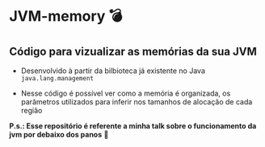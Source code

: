 # JVM-memory :bomb:

## Código para vizualizar as memórias da sua JVM

- Desenvolvido à partir da bilbioteca já existente no Java ```java.lang.management```

 - Nesse código é possível ver como a memória é organizada, os parâmetros utilizados para inferir nos tamanhos de alocação de cada região

**P.s.: Esse repositório é referente a minha talk sobre o funcionamento da jvm por debaixo dos panos** :ghost:

